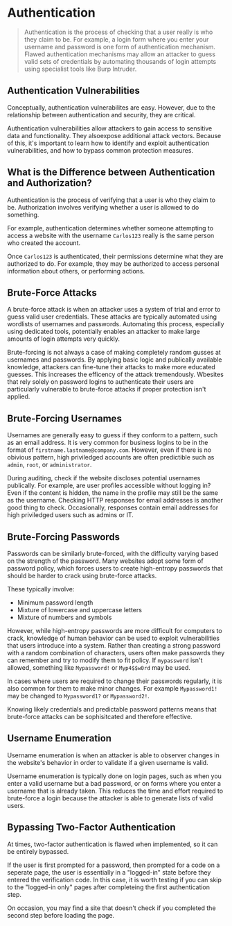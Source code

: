 # Authentication
> Authentication is the process of checking that a user really is who they claim to be. For example, a login form where you enter your username and password is one form of authentication mechanism. Flawed authentication mechanisms may allow an attacker to guess valid sets of credentials by automating thousands of login attempts using specialist tools like Burp Intruder.

## Authentication Vulnerabilities
Conceptually, authentication vulnerabilites are easy. However, due to the relationship between authentication and security, they are critical.

Authentication vulnerabilities allow attackers to gain access to sensitive data and functionality. They alsoexpose additional attack vectors. Because of this, it's important to learn how to identify and exploit authentication vulnerabilities, and how to bypass common protection measures.

## What is the Difference between Authentication and Authorization?
Authentication is the process of verifying that a user is who they claim to be. Authorization involves verifying whether a user is allowed to do something. 

For example, authentication determines whether someone attempting to access a website with the username `Carlos123` really is the same person who created the account.

Once `Carlos123` is authenticated, their permissions determine what they are authorized to do. For example, they may be authorized to access personal information about others, or performing actions.

## Brute-Force Attacks
A brute-force attack is when an attacker uses a system of trial and error to guess valid user credentials. These attacks are typically automated using wordlists of usernames and passwords. Automating this process, especially using dedicated tools, potentially enables an attacker to make large amounts of login attempts very quickly.

Brute-forcing is not always a case of making completely random gusses at usernames and passwords. By applying basic logic and publically available knowledge, attackers can fine-tune their attacks to make more educated guesses. This increases the efficency of the attack tremendously. Wbesites that rely solely on password logins to authenticate their users are particularly vulnerable to brute-force attacks if proper protection isn't applied. 

## Brute-Forcing Usernames
Usernames are generally easy to guess if they conform to a pattern, such as an email address. It is very common for business logins to be in the format of `firstname.lastname@company.com`. However, even if there is no obivious pattern, high priviledged accounts are often predictible such as `admin`, `root`, or `administrator`.

During auditing, check if the website discloses potential usernames publically. For example, are user profiles accessible without logging in? Even if the content is hidden, the name in the profile may still be the same as the username. Checking HTTP responses for email addresses is another good thing to check. Occasionally, responses contain email addresses for high priviledged users such as admins or IT.

## Brute-Forcing Passwords
Passwords can be similarly brute-forced, with the difficulty varying based on the strength of the password. Many websites adopt some form of password policy, which forces users to create high-entropy passwords that should be harder to crack using brute-force attacks.

These typically involve: 

- Minimum password length
- Mixture of lowercase and uppercase letters
- Mixture of numbers and symbols

However, while high-entropy passwords are more difficult for computers to crack, knowledge of human behavior can be used to exploit vulnerabilities that users introduce into a system. Rather than creating a strong password with a random combination of characters, users often make passowrds they can remember and try to modify them to fit policy. If `mypassword` isn't allowed, something like `Mypassword!` or `Myp4$$w0rd` may be used.

In cases where users are required to change their passwords regularly, it is also common for them to make minor changes. For example `Mypassword1!` may be changed to `Mypassword1?` or `Mypassword2!`.

Knowing likely credentials and predictable password patterns means that brute-force attacks can be sophisitcated and therefore effective.

## Username Enumeration
Username enumeration is when an attacker is able to observer changes in the website's behavior in order to validate if a given username is valid.

Username enumeration is typically done on login pages, such as when you enter a valid username but a bad password, or on forms where you enter a username that is already taken. This reduces the time and effort required to brute-force a login because the attacker is able to generate lists of valid users.

## Bypassing Two-Factor Authentication
At times, two-factor authentication is flawed when implemented, so it can be entirely bypassed.

If the user is first prompted for a password, then prompted for a code on a seperate page, the user is essentially in a "logged-in" state before they entered the verification code. In this case, it is worth testing if you can skip to the "logged-in only" pages after completeing the first authentication step. 

On occasion, you may find a site that doesn't check if you completed the second step before loading the page.